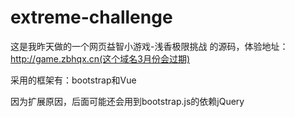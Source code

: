 # extreme-challenge

这是我昨天做的一个网页益智小游戏-浅香极限挑战 的源码，体验地址：http://game.zbhqx.cn(这个域名3月份会过期)

采用的框架有：bootstrap和Vue

因为扩展原因，后面可能还会用到bootstrap.js的依赖jQuery

